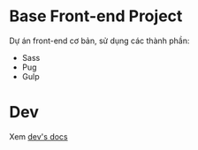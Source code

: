 # Base Front-end Project

Dự án front-end cơ bản, sử dụng các thành phần:

- Sass
- Pug
- Gulp


# Dev

Xem [dev's docs](docs/dev.md)
